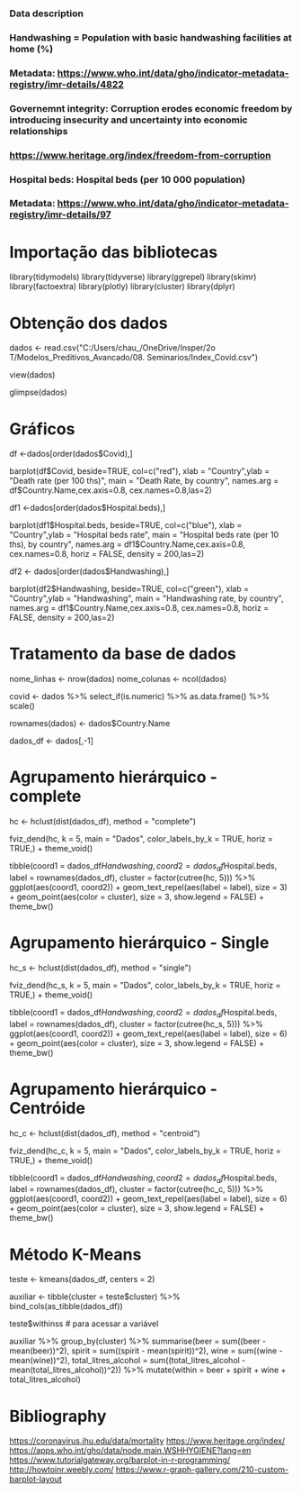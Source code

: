 ### Data description

### Handwashing = Population with basic handwashing facilities at home (%)
### Metadata: https://www.who.int/data/gho/indicator-metadata-registry/imr-details/4822
### Governemnt integrity: Corruption erodes economic freedom by introducing insecurity and uncertainty into economic relationships
### https://www.heritage.org/index/freedom-from-corruption
### Hospital beds: Hospital beds (per 10 000 population)
### Metadata: https://www.who.int/data/gho/indicator-metadata-registry/imr-details/97

# Importação das bibliotecas

library(tidymodels)
library(tidyverse)
library(ggrepel)
library(skimr)
library(factoextra)
library(plotly)
library(cluster)
library(dplyr)

# Obtenção dos dados

dados <- read.csv("C:/Users/chau_/OneDrive/Insper/2o T/Modelos_Preditivos_Avancado/08. Seminarios/Index_Covid.csv")

view(dados)

glimpse(dados)

# Gráficos

df <-dados[order(dados$Covid),]

barplot(df$Covid, beside=TRUE, col=c("red"),  xlab = "Country",ylab = "Death rate (per 100 ths)", main = "Death Rate, by country", names.arg = df$Country.Name,cex.axis=0.8, cex.names=0.8,las=2)

df1 <-dados[order(dados$Hospital.beds),]

barplot(df1$Hospital.beds, beside=TRUE, col=c("blue"),  xlab = "Country",ylab = "Hospital beds rate", main = "Hospital beds rate (per 10 ths), by country", names.arg = df1$Country.Name,cex.axis=0.8, cex.names=0.8, horiz = FALSE, density = 200,las=2)

df2 <- dados[order(dados$Handwashing),]

barplot(df2$Handwashing, beside=TRUE, col=c("green"),  xlab = "Country",ylab = "Handwashing", main = "Handwashing rate, by country", names.arg = df1$Country.Name,cex.axis=0.8, cex.names=0.8, horiz = FALSE, density = 200,las=2)

# Tratamento da base de dados

nome_linhas <- nrow(dados)
nome_colunas <- ncol(dados)

covid <- dados %>%
  select_if(is.numeric) %>%
  as.data.frame() %>%
  scale()

rownames(dados) <- dados$Country.Name

dados_df <- dados[,-1]

# Agrupamento hierárquico - complete

hc <- hclust(dist(dados_df), method = "complete")

fviz_dend(hc, 
          k = 5,
          main = "Dados",
          color_labels_by_k = TRUE, 
          horiz = TRUE,) + 
  theme_void()

tibble(coord1 = dados_df$Handwashing, 
       coord2 = dados_df$Hospital.beds, 
       label = rownames(dados_df), 
       cluster = factor(cutree(hc, 5))) %>% 
  ggplot(aes(coord1, coord2)) + 
  geom_text_repel(aes(label = label), size = 3) +
  geom_point(aes(color = cluster), size = 3, show.legend = FALSE) + 
  theme_bw()

# Agrupamento hierárquico - Single

hc_s <- hclust(dist(dados_df), method = "single")

fviz_dend(hc_s, 
          k = 5,
          main = "Dados",
          color_labels_by_k = TRUE, 
          horiz = TRUE,) + 
  theme_void()

tibble(coord1 = dados_df$Handwashing, 
       coord2 = dados_df$Hospital.beds, 
       label = rownames(dados_df), 
       cluster = factor(cutree(hc_s, 5))) %>% 
  ggplot(aes(coord1, coord2)) + 
  geom_text_repel(aes(label = label), size = 6) +
  geom_point(aes(color = cluster), size = 3, show.legend = FALSE) + 
  theme_bw()

# Agrupamento hierárquico - Centróide

hc_c <- hclust(dist(dados_df), method = "centroid")

fviz_dend(hc_c, 
          k = 5,
          main = "Dados",
          color_labels_by_k = TRUE, 
          horiz = TRUE,) + 
  theme_void()

tibble(coord1 = dados_df$Handwashing, 
       coord2 = dados_df$Hospital.beds, 
       label = rownames(dados_df), 
       cluster = factor(cutree(hc_c, 5))) %>% 
  ggplot(aes(coord1, coord2)) + 
  geom_text_repel(aes(label = label), size = 6) +
  geom_point(aes(color = cluster), size = 3, show.legend = FALSE) + 
  theme_bw()

# Método K-Means

teste <- kmeans(dados_df, centers = 2)

auxiliar <- tibble(cluster = teste$cluster) %>% 
  bind_cols(as_tibble(dados_df))

teste$withinss # para acessar a variável

auxiliar %>% 
  group_by(cluster) %>% 
  summarise(beer = sum((beer - mean(beer))^2), 
            spirit = sum((spirit - mean(spirit))^2), 
            wine = sum((wine - mean(wine))^2),
            total_litres_alcohol = sum((total_litres_alcohol - mean(total_litres_alcohol))^2)) %>% 
  mutate(within = beer + spirit + wine + total_litres_alcohol)
# Bibliography

https://coronavirus.jhu.edu/data/mortality
https://www.heritage.org/index/
https://apps.who.int/gho/data/node.main.WSHHYGIENE?lang=en
https://www.tutorialgateway.org/barplot-in-r-programming/
http://howtoinr.weebly.com/
https://www.r-graph-gallery.com/210-custom-barplot-layout
